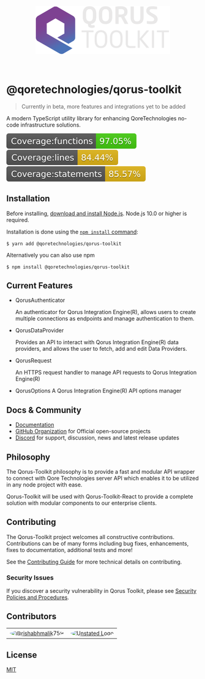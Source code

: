 <div align="center">
  <br><br><br>
  <img src="./public/logo.png" alt="Unstated Logo" width="350">
  <br><br><br>
</div>

# @qoretechnologies/qorus-toolkit

> Currently in beta, more features and integrations yet to be added

A modern TypeScript utility library for enhancing QoreTechnologies no-code infrastructure solutions.

![](./coverage/badge-functions.svg) ![](./coverage/badge-lines.svg) ![](./coverage/badge-statements.svg)

## Installation

Before installing, [download and install Node.js](https://nodejs.org/en/download/).
Node.js 10.0 or higher is required.

Installation is done using the
[`npm install` command](https://docs.npmjs.com/getting-started/installing-npm-packages-locally):

```console
$ yarn add @qoretechnologies/qorus-toolkit
```

Alternatively you can also use npm

```console
$ npm install @qoretechnologies/qorus-toolkit
```

## Current Features

- QorusAuthenticator

  An authenticator for Qorus Integration Engine(R), allows users to create multiple connections as endpoints and manage authentication to them.

- QorusDataProvider

  Provides an API to interact with Qorus Integration Engine(R) data providers, and allows the user to fetch, add and edit Data Providers.

- QorusRequest

  An HTTPS request handler to manage API requests to Qorus Integration Engine(R)

- QorusOptions
  A Qorus Integration Engine(R) API options manager

## Docs & Community

- [Documentation](https://toolkit.qoretechnologies.com)
- [GitHub Organization](https://github.com/qoretechnologies) for Official open-source projects
- [Discord](https://discord.gg/T7vgS6nh) for support, discussion, news and latest release updates

## Philosophy

The Qorus-Toolkit philosophy is to provide a fast and modular API wrapper to connect with Qore Technologies server API which enables it to be utilized in any node project with ease.

Qorus-Toolkit will be used with Qorus-Toolkit-React to provide a complete solution with modular components to our enterprise clients.

## Contributing

The Qorus-Toolkit project welcomes all constructive contributions. Contributions can be of many forms including bug fixes, enhancements, fixes to documentation, additional tests and more!

See the [Contributing Guide](CONTRIBUTING.MD) for more technical details on contributing.

### Security Issues

If you discover a security vulnerability in Qorus Toolkit, please see [Security Policies and Procedures](SECURITY.md).

## Contributors

<table>
  <tr>
    <td>
        <a href="https://github.com/rishabhmalik759">
          <img src="https://avatars.githubusercontent.com/u/23454410?v=4" alt="@rishabhmalik759" width="50" style="border-radius: 50%; border: 2px solid #fff">
          </a>
    </td>
    <td>
      <a href="https://github.com/Foxhoundn">
         <img src="https://avatars.githubusercontent.com/u/8861481?v=4" alt="Unstated Logo" width="50" style="border-radius: 50%; border: 2px solid #fff">
      </a>
    </td>
  </tr>
</table
<br>

## License

[MIT](LICENSE)
